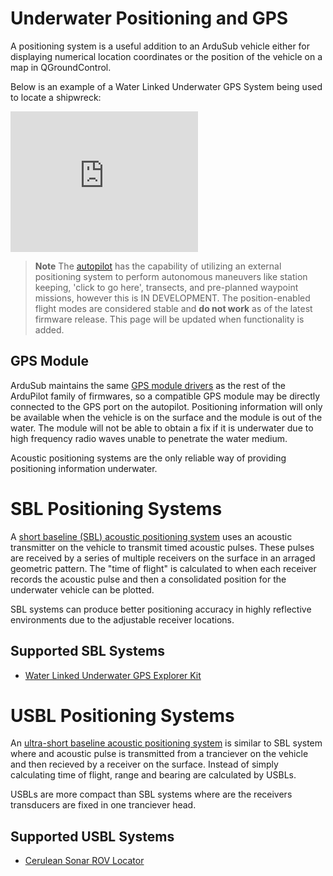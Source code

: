 # Underwater Positioning and GPS

A positioning system is a useful addition to an ArduSub vehicle either for displaying numerical location coordinates or the position of the vehicle on a map in QGroundControl. 

Below is an example of a Water Linked Underwater GPS System being used to locate a shipwreck:

<iframe width="300" height="225" src="https://www.youtube.com/embed/NpAClMNhno0" frameborder="0" allowfullscreen></iframe>

> **Note** The [autopilot]() has the capability of utilizing an external positioning system to perform autonomous maneuvers like station keeping, 'click to go here', transects, and pre-planned waypoint missions, however this is IN DEVELOPMENT. The position-enabled flight modes are considered stable and **do not work** as of the latest firmware release. This page will be updated when functionality is added.

## GPS Module

ArduSub maintains the same [GPS module drivers](https://ardupilot.org/copter/docs/common-positioning-landing-page.html) as the rest of the ArduPilot family of firmwares, so a compatible GPS module may be directly connected to the GPS port on the autopilot. Positioning information will only be available when the vehicle is on the surface and the module is out of the water. The module will not be able to obtain a fix if it is underwater due to high frequency radio waves unable to penetrate the water medium.

Acoustic positioning systems are the only reliable way of providing positioning information underwater.

# SBL Positioning Systems

A [short baseline (SBL) acoustic positioning system](https://en.wikipedia.org/wiki/Short_baseline_acoustic_positioning_system) uses an acoustic transmitter on the vehicle to transmit timed acoustic pulses. These pulses are received by a series of multiple receivers on the surface in an arraged geometric pattern. The "time of flight" is calculated to when each receiver records the acoustic pulse and then a consolidated position for the underwater vehicle can be plotted.

SBL systems can produce better positioning accuracy in highly reflective environments due to the adjustable receiver locations.

## Supported SBL Systems

* [Water Linked Underwater GPS Explorer Kit](https://waterlinked.com/underwater-gps/)

# USBL Positioning Systems

An [ultra-short baseline acoustic positioning system](https://en.wikipedia.org/wiki/Ultra-short_baseline) is similar to SBL system where and acoustic pulse is transmitted from a tranciever on the vehicle and then recieved by a receiver on the surface. Instead of simply calculating time of flight, range and bearing are calculated by USBLs.

USBLs are more compact than SBL systems where are the receivers transducers are fixed in one tranciever head.

## Supported USBL Systems

* [Cerulean Sonar ROV Locator](https://ceruleansonar.com/products/usbl-rov-locator?variant=16138964107330)
